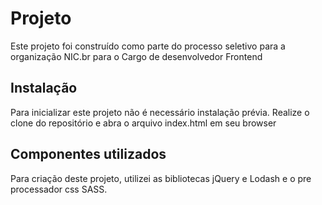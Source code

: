# Projeto

Este projeto foi construído como parte do processo seletivo para a organização NIC.br para o Cargo de desenvolvedor Frontend

## Instalação

Para inicializar este projeto não é necessário instalação prévia. Realize o clone do repositório e abra o arquivo index.html em seu browser

## Componentes utilizados

Para criação deste projeto, utilizei as bibliotecas jQuery e Lodash e o pre processador css SASS.

